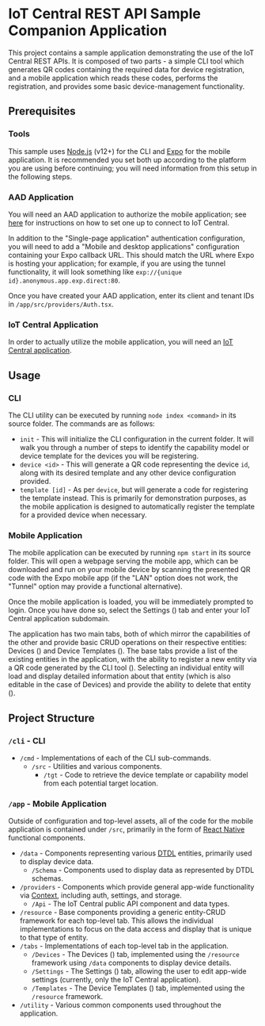 <link rel="stylesheet" href="https://cdn.jsdelivr.net/npm/@mdi/font/css/materialdesignicons.min.css">

# IoT Central REST API Sample Companion Application

This project contains a sample application demonstrating the use of the IoT
Central REST APIs. It is composed of two parts - a simple CLI tool which
generates QR codes containing the required data for device registration, and a
mobile application which reads these codes, performs the registration, and
provides some basic device-management functionality.

## Prerequisites

### Tools

This sample uses [Node.js](https://nodejs.org/) (v12+) for the CLI and
[Expo](https://expo.io/) for the mobile application. It is recommended you set
both up according to the platform you are using before continuing; you will need
information from this setup in the following steps.

### AAD Application

You will need an AAD application to authorize the mobile application; see
[here](https://github.com/iot-for-all/iot-central-aad-setup) for instructions on
how to set one up to connect to IoT Central.

In addition to the "Single-page application" authentication configuration, you
will need to add a "Mobile and desktop applications" configuration containing
your Expo callback URL. This should match the URL where Expo is hosting your
application; for example, if you are using the tunnel functionality, it will
look something like `exp://{unique id}.anonymous.app.exp.direct:80`.

Once you have created your AAD application, enter its client and tenant IDs in
`/app/src/providers/Auth.tsx`.

### IoT Central Application

In order to actually utilize the mobile application, you will need an
[IoT Central application](https://apps.azureiotcentral.com/).

## Usage

### CLI

The CLI utility can be executed by running `node index <command>` in its source
folder. The commands are as follows:

-   `init` - This will initialize the CLI configuration in the current folder.
    It will walk you through a number of steps to identify the capability model
    or device template for the devices you will be registering.
-   `device <id>` - This will generate a QR code representing the device `id`,
    along with its desired template and any other device configuration provided.
-   `template [id]` - As per `device`, but will generate a code for registering
    the template instead. This is primarily for demonstration purposes, as the
    mobile application is designed to automatically register the template for a
    provided device when necessary.

### Mobile Application

The mobile application can be executed by running `npm start` in its source
folder. This will open a webpage serving the mobile app, which can be downloaded
and run on your mobile device by scanning the presented QR code with the Expo
mobile app (if the "LAN" option does not work, the "Tunnel" option may provide a
functional alternative).

Once the mobile application is loaded, you will be immediately prompted to
login. Once you have done so, select the Settings
(<span class="mdi mdi-cog"></span>) tab and enter your IoT Central application
subdomain.

The application has two main tabs, both of which mirror the capabilities of the
other and provide basic CRUD operations on their respective entities: Devices
(<span class="mdi mdi-devices"></span>) and Device Templates
(<span class="mdi mdi-code-json"></span>). The base tabs provide a list of the
existing entities in the application, with the ability to register a new entity
via a QR code generated by the CLI tool (<span class="mdi mdi-plus"></span>).
Selecting an individual entity will load and display detailed information about
that entity (which is also editable in the case of Devices) and provide the
ability to delete that entity (<span class="mdi mdi-delete"></span>).

## Project Structure

### `/cli` - CLI

-   `/cmd` - Implementations of each of the CLI sub-commands.
    -   `/src` - Utilities and various components.
        -   `/tgt` - Code to retrieve the device template or capability model
            from each potential target location.

### `/app` - Mobile Application

Outside of configuration and top-level assets, all of the code for the mobile
application is contained under `/src`, primarily in the form of
[React Native](https://reactnative.dev/) functional components.

-   `/data` - Components representing various
    [DTDL](https://github.com/Azure/opendigitaltwins-dtdl/blob/master/DTDL/v2/dtdlv2.md)
    entities, primarily used to display device data.
    -   `/Schema` - Components used to display data as represented by DTDL
        schemas.
-   `/providers` - Components which provide general app-wide functionality via
    [Context](https://reactjs.org/docs/context.html), including auth, settings,
    and storage.
    -   `/Api` - The IoT Central public API component and data types.
-   `/resource` - Base components providing a generic entity-CRUD framework for
    each top-level tab. This allows the individual implementations to focus on
    the data access and display that is unique to that type of entity.
-   `/tabs` - Implementations of each top-level tab in the application.
    -   `/Devices` - The Devices (<span class="mdi mdi-devices"></span>) tab,
        implemented using the `/resource` framework using `/data` components to
        display device details.
    -   `/Settings` - The Settings (<span class="mdi mdi-cog"></span>) tab,
        allowing the user to edit app-wide settings (currently, only the IoT
        Central application).
    -   `/Templates` - The Device Templates
        (<span class="mdi mdi-code-json"></span>) tab, implemented using the
        `/resource` framework.
-   `/utility` - Various common components used throughout the application.
